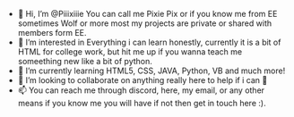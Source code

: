 - 👋 Hi, I’m @Piiixiiie You can call me Pixie Pix or if you know me from EE sometimes Wolf or more most my projects are private or shared with members form EE.
- 👀 I’m interested in Everything i can learn honestly, currently it is a bit of HTML for college work, but hit me up if you wanna teach me someething new like a bit of python.
- 🌱 I’m currently learning HTML5, CSS, JAVA, Python, VB and much more!
- 💞️ I’m looking to collaborate on anything really here to help if i can 🤪
- 📫 You can reach me through discord, here, my email, or any other means if you know me you will have if not then get in touch here :).

<!---
Piiixiiie/Piiixiiie is a ✨ special ✨ repository because its `README.md` (this file) appears on your GitHub profile.
You can click the Preview link to take a look at your changes.
--->
